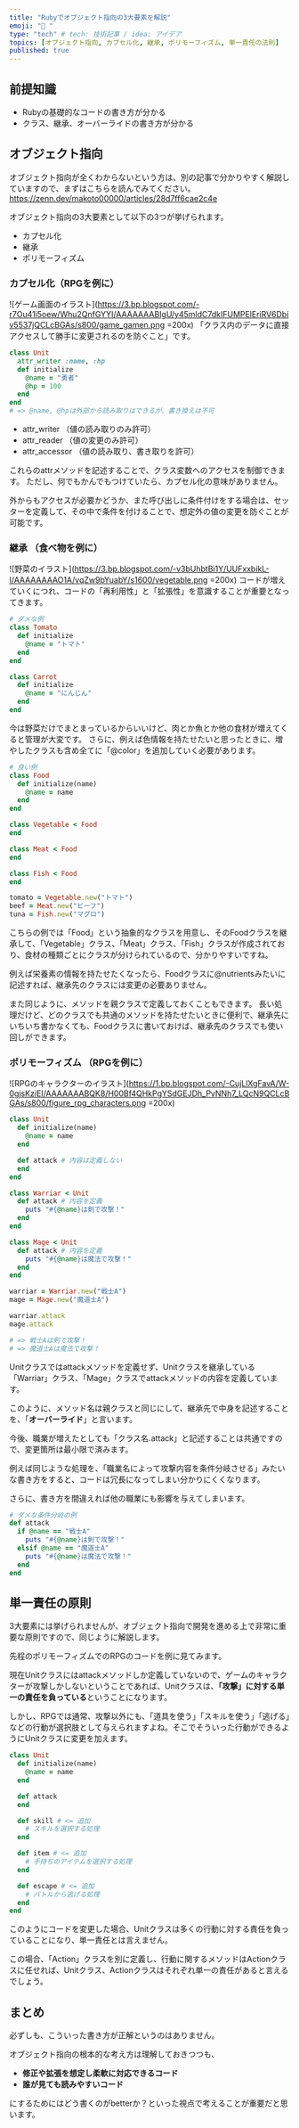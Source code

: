 ```yaml
---
title: "Rubyでオブジェクト指向の3大要素を解説"
emoji: "🏹 "
type: "tech" # tech: 技術記事 / idea: アイデア
topics: [オブジェクト指向, カプセル化, 継承, ポリモーフィズム, 単一責任の法則]
published: true
---
```


## 前提知識
- Rubyの基礎的なコードの書き方が分かる
- クラス、継承、オーバーライドの書き方が分かる

## オブジェクト指向
オブジェクト指向が全くわからないという方は、別の記事で分かりやすく解説していますので、まずはこちらを読んでみてください。
https://zenn.dev/makoto00000/articles/28d7ff6cae2c4e


オブジェクト指向の3大要素として以下の3つが挙げられます。

- カプセル化
- 継承
- ポリモーフィズム



### カプセル化（RPGを例に）
![ゲーム画面のイラスト](https://3.bp.blogspot.com/-r7Ou41i5oew/Whu2QnfGYYI/AAAAAAABIgU/y45mldC7dkIFUMPElEriRV6Dbiv5537jQCLcBGAs/s800/game_gamen.png =200x)
「クラス内のデータに直接アクセスして勝手に変更されるのを防ぐこと」です。
```Ruby
class Unit
  attr_writer :name, :hp
  def initialize
    @name = "勇者"
    @hp = 100
  end
end
# => @name, @hpは外部から読み取りはできるが、書き換えは不可
```
- attr_writer （値の読み取りのみ許可）
- attr_reader （値の変更のみ許可）
- attr_accessor （値の読み取り、書き取りを許可）

これらのattrメソッドを記述することで、クラス変数へのアクセスを制御できます。
ただし、何でもかんでもつけていたら、カプセル化の意味がありません。

外からもアクセスが必要かどうか、また呼び出しに条件付けをする場合は、セッターを定義して、その中で条件を付けることで、想定外の値の変更を防ぐことが可能です。

### 継承 （食べ物を例に）
![野菜のイラスト](https://3.bp.blogspot.com/-v3bUhbtBi1Y/UUFxxbikL-I/AAAAAAAAO1A/vqZw9bYuabY/s1600/vegetable.png =200x)
コードが増えていくにつれ、コードの「再利用性」と「拡張性」を意識することが重要となってきます。
```Ruby
# ダメな例
class Tomato
  def initialize
    @name = "トマト"
  end
end

class Carrot
  def initialize
    @name = "にんじん"
  end
end
```
今は野菜だけでまとまっているからいいけど、肉とか魚とか他の食材が増えてくると管理が大変です。
さらに、例えば色情報を持たせたいと思ったときに、増やしたクラスも含め全てに「@color」を追加していく必要があります。
```Ruby
# 良い例
class Food
  def initialize(name)
    @name = name
  end
end

class Vegetable < Food
end

class Meat < Food
end

class Fish < Food
end

tomato = Vegetable.new("トマト")
beef = Meat.new("ビーフ")
tuna = Fish.new("マグロ")

```
こちらの例では「Food」という抽象的なクラスを用意し、そのFoodクラスを継承して、「Vegetable」クラス、「Meat」クラス、「Fish」クラスが作成されており、食材の種類ごとにクラスが分けられているので、分かりやすいですね。

例えば栄養素の情報を持たせたくなったら、Foodクラスに@nutrientsみたいに記述すれば、継承先のクラスには変更の必要ありません。


また同じように、メソッドを親クラスで定義しておくこともできます。
長い処理だけど、どのクラスでも共通のメソッドを持たせたいときに便利で、継承先にいちいち書かなくても、Foodクラスに書いておけば、継承先のクラスでも使い回しができます。

### ポリモーフィズム （RPGを例に）
![RPGのキャラクターのイラスト](https://1.bp.blogspot.com/-CujLlXgFavA/W-0gjsKziEI/AAAAAAABQK8/H00Bf4QHkPgYSdGEJDh_PvNNh7_LQcN9QCLcBGAs/s800/figure_rpg_characters.png =200x)
```Ruby
class Unit
  def initialize(name)
    @name = name
  end

  def attack # 内容は定義しない
  end
end

class Warriar < Unit
  def attack # 内容を定義
    puts "#{@name}は剣で攻撃！"
  end
end

class Mage < Unit
  def attack # 内容を定義
    puts "#{@name}は魔法で攻撃！"
  end
end

warriar = Warriar.new("戦士A")
mage = Mage.new("魔道士A")

warriar.attack
mage.attack

# => 戦士Aは剣で攻撃！
# => 魔道士Aは魔法で攻撃！

```
Unitクラスではattackメソッドを定義せず、Unitクラスを継承している「Warriar」クラス、「Mage」クラスでattackメソッドの内容を定義しています。

このように、メソッド名は親クラスと同じにして、継承先で中身を記述することを、「**オーバーライド**」と言います。

今後、職業が増えたとしても「クラス名.attack」と記述することは共通ですので、変更箇所は最小限で済みます。

例えば同じような処理を、「職業名によって攻撃内容を条件分岐させる」みたいな書き方をすると、コードは冗長になってしまい分かりにくくなります。

さらに、書き方を間違えれば他の職業にも影響を与えてしまいます。

```Ruby
# ダメな条件分岐の例
def attack
  if @name == "戦士A"
    puts "#{@name}は剣で攻撃！"
  elsif @name == "魔道士A"
    puts "#{@name}は魔法で攻撃！"
  end
end
```

## 単一責任の原則

3大要素には挙げられませんが、オブジェクト指向で開発を進める上で非常に重要な原則ですので、同じように解説します。

先程のポリモーフィズムでのRPGのコードを例に見てみます。

現在Unitクラスにはattackメソッドしか定義していないので、ゲームのキャラクターが攻撃しかしないということであれば、Unitクラスは、**「攻撃」に対する単一の責任を負っている**ということになります。

しかし、RPGでは通常、攻撃以外にも、「道具を使う」「スキルを使う」「逃げる」などの行動が選択肢として与えられますよね。そこでそういった行動ができるようにUnitクラスに変更を加えます。

```Ruby
class Unit
  def initialize(name)
    @name = name
  end

  def attack
  end

  def skill # <= 追加
    # スキルを選択する処理
  end

  def item # <= 追加
    # 手持ちのアイテムを選択する処理
  end

  def escape # <= 追加
    # バトルから逃げる処理
  end
end
```
このようにコードを変更した場合、Unitクラスは多くの行動に対する責任を負っていることになり、単一責任とは言えません。

この場合、「Action」クラスを別に定義し、行動に関するメソッドはActionクラスに任せれば、Unitクラス、Actionクラスはそれぞれ単一の責任があると言えるでしょう。

## まとめ

必ずしも、こういった書き方が正解というのはありません。

オブジェクト指向の根本的な考え方は理解しておきつつも、

- **修正や拡張を想定し柔軟に対応できるコード**
- **誰が見ても読みやすいコード**

にするためにはどう書くのがbetterか？といった視点で考えることが重要だと思います。